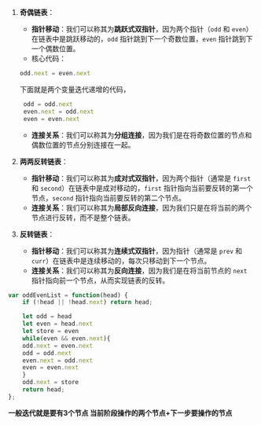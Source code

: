 1. **奇偶链表**：
   - **指针移动**：我们可以称其为**跳跃式双指针**，因为两个指针（`odd` 和 `even`）在链表中是跳跃移动的，`odd` 指针跳到下一个奇数位置，`even` 指针跳到下一个偶数位置。
   - 核心代码：
    ```javaScript
    odd.next = even.next
     ```
    下面就是两个变量迭代递增的代码，
   ```javaScript
    odd = odd.next
    even.next = odd.next
    even = even.next
   ```
   
   - **连接关系**：我们可以称其为**分组连接**，因为我们是在将奇数位置的节点和偶数位置的节点分别连接在一起。
3. **两两反转链表**：
   - **指针移动**：我们可以称其为**成对式双指针**，因为两个指针（通常是 `first` 和 `second`）在链表中是成对移动的，`first` 指针指向当前要反转的第一个节点，`second` 指针指向当前要反转的第二个节点。
   - **连接关系**：我们可以称其为**局部反向连接**，因为我们只是在将当前的两个节点进行反转，而不是整个链表。
4. **反转链表**：
   - **指针移动**：我们可以称其为**连续式双指针**，因为指针（通常是 `prev` 和 `curr`）在链表中是连续移动的，每次只移动到下一个节点。
   - **连接关系**：我们可以称其为**反向连接**，因为我们是在将当前节点的 `next` 指针指向前一个节点，从而实现链表的反转。

```javaScript
var oddEvenList = function(head) {
    if (!head || !head.next) return head; 

    let odd = head
    let even = head.next
    let store = even
    while(even && even.next){
    odd.next = even.next
    odd = odd.next
    even.next = odd.next
    even = even.next
    }
    odd.next = store
    return head;
};
```

**一般迭代就是要有3个节点 当前阶段操作的两个节点+下一步要操作的节点**
